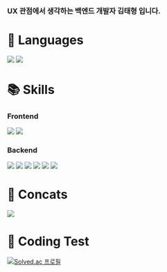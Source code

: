 ### UX 관점에서 생각하는 백엔드 개발자 김태형 입니다.


# 📒 Languages
<a></a>
<img src="https://img.shields.io/badge/kotlin-7F52FF?style=for-the-badge&logo=kotlin&logoColor=white" />
<img src="https://img.shields.io/badge/javascript-F7DF1E?style=for-the-badge&logo=javascript&logoColor=black" />

# 📚 Skills
<h3>Frontend</h3>

<a></a>
<img src="https://img.shields.io/badge/vue3-4FC08D.svg?style=for-the-badge&logo=vue.js&logoColor=white" />
<img src="https://img.shields.io/badge/vuetify-1867C0.svg?style=for-the-badge&logo=vuetify&logoColor=white" />

<h3>Backend</h3>

<a></a>
<img src="https://img.shields.io/badge/spring boot-6DB33F.svg?style=for-the-badge&logo=spring boot&logoColor=white" />
<img src="https://img.shields.io/badge/spring data jpa-6DB33F.svg?style=for-the-badge&logo=spring security&logoColor=white" />
<img src="https://img.shields.io/badge/spring security-6DB33F.svg?style=for-the-badge&logo=spring security&logoColor=white" />
<img src="https://img.shields.io/badge/mysql-4479A1.svg?style=for-the-badge&logo=mysql&logoColor=white" />
<img src="https://img.shields.io/badge/gradle-02303A?style=for-the-badge&logo=gradle&logoColor=white" />
<img src="https://img.shields.io/badge/IntelliJIDEA-000000.svg?style=for-the-badge&logo=intellij-idea&logoColor=white" />

# 📧 Concats
<a><img src="https://img.shields.io/badge/gmail-EA4335?style=for-the-badge&logo=gmail&logoColor=white"></a>

# 🌱 Coding Test
[![Solved.ac
프로필](http://mazassumnida.wtf/api/v2/generate_badge?boj=kkkxx_00)](https://solved.ac/kkkxx_00)

<!--
**kingjaewon2000/kingjaewon2000** is a ✨ _special_ ✨ repository because its `README.md` (this file) appears on your GitHub profile.

Here are some ideas to get you started:

- 🔭 I’m currently working on ...
- 🌱 I’m currently learning ...
- 👯 I’m looking to collaborate on ...
- 🤔 I’m looking for help with ...
- 💬 Ask me about ...
- 📫 How to reach me: ...
- 😄 Pronouns: ...
- ⚡ Fun fact: ...
-->
